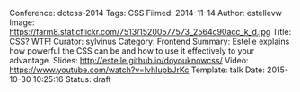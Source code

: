 Conference: dotcss-2014
Tags: CSS
Filmed: 2014-11-14
Author: estellevw
Image: https://farm8.staticflickr.com/7513/15200577573_2564c90acc_k_d.jpg
Title: CSS? WTF!
Curator: sylvinus
Category: Frontend
Summary: Estelle explains how powerful the CSS can be and how to use it effectively to your advantage.
Slides: http://estelle.github.io/doyouknowcss/
Video: https://www.youtube.com/watch?v=IvhIupbJrKc
Template: talk
Date: 2015-10-30 10:25:16
Status: draft